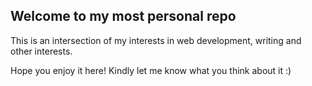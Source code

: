## Welcome to my most personal repo
This is an intersection of my interests in web development, writing and other interests.

Hope you enjoy it here! Kindly let me know what you think about it :)